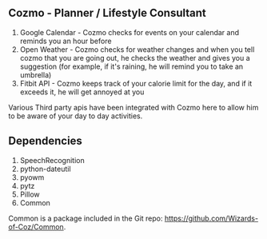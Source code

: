 ## Cozmo - Planner / Lifestyle Consultant
1. Google Calendar  - Cozmo checks for events on your calendar and reminds you an hour before
2. Open Weather - Cozmo checks for weather changes and when you tell cozmo that you are going out, he checks the weather and gives you a suggestion (for example, if it's raining, he will remind you to take an umbrella)
3. Fitbit API - Cozmo keeps track of your calorie limit for the day, and if it exceeds it, he will get annoyed at you

Various Third party apis have been integrated with Cozmo here to allow him to be aware of your day to day activities.

## Dependencies
1. SpeechRecognition
2. python-dateutil
3. pyowm
4. pytz
5. Pillow
6. Common

Common is a package included in the Git repo: https://github.com/Wizards-of-Coz/Common.